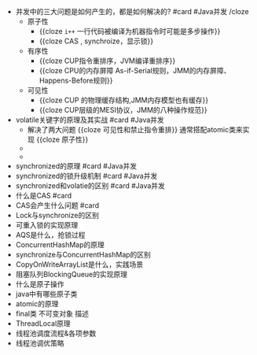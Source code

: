 - 并发中的三大问题是如何产生的，都是如何解决的? #card #Java并发 /cloze
	- 原子性
		- {{cloze `i++` 一行代码被编译为机器指令时可能是多步操作}}
		- {{cloze CAS , synchroize，显示锁}}
	- 有序性
		- {{cloze CUP指令重排序，JVM编译重排序}}
		- {{cloze CPU的内存屏障 As-if-Serial规则，JMM的内存屏障、Happens-Before规则}}
	- 可见性
		- {{cloze CUP 的物理缓存结构,JMM内存模型也有缓存}}
		- {{cloze CUP层级的MESI协议，JMM的八种操作规范}}
- volatile关键字的原理及其实战 #card #Java并发
	- 解决了两大问题 {{cloze 可见性和禁止指令重排}} 通常搭配atomic类来实现 {{cloze 原子性}}
	-
	-
- synchronized的原理 #card #Java并发
- synchronized的锁升级机制 #card #Java并发
- synchronized和volatie的区别  #card #Java并发
- 什么是CAS #card
- CAS会产生什么问题 #card
- Lock与synchronize的区别
- 可重入锁的实现原理
- AQS是什么，抢锁过程
- ConcurrentHashMap的原理
- synchronize与ConcurrentHashMap的区别
- CopyOnWriteArrayList是什么，实践场景
- 阻塞队列BlockingQueue的实现原理
- 什么是原子操作
- java中有哪些原子类
- atomic的原理
- final类 不可变对象 描述
- ThreadLocal原理
- 线程池调度流程&各项参数
- 线程池调优策略